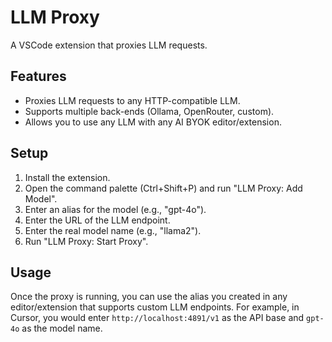 # LLM Proxy

A VSCode extension that proxies LLM requests.

## Features

- Proxies LLM requests to any HTTP-compatible LLM.
- Supports multiple back-ends (Ollama, OpenRouter, custom).
- Allows you to use any LLM with any AI BYOK editor/extension.

## Setup

1. Install the extension.
2. Open the command palette (Ctrl+Shift+P) and run "LLM Proxy: Add Model".
3. Enter an alias for the model (e.g., "gpt-4o").
4. Enter the URL of the LLM endpoint.
5. Enter the real model name (e.g., "llama2").
6. Run "LLM Proxy: Start Proxy".

## Usage

Once the proxy is running, you can use the alias you created in any editor/extension that supports custom LLM endpoints. For example, in Cursor, you would enter `http://localhost:4891/v1` as the API base and `gpt-4o` as the model name.